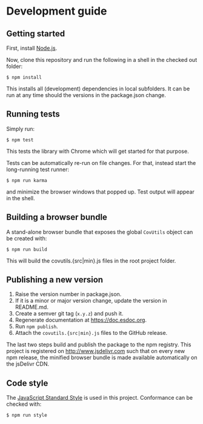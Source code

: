 # Development guide

## Getting started

First, install [Node.js](https://nodejs.org/download/).

Now, clone this repository and run the following in a shell in the checked out folder:
```
$ npm install
```

This installs all (development) dependencies in local subfolders.
It can be run at any time should the versions in the package.json change.

## Running tests

Simply run:
```
$ npm test
```

This tests the library with Chrome which will get started for that purpose.

Tests can be automatically re-run on file changes. For that, instead start the long-running test runner:
```
$ npm run karma
```
and minimize the browser windows that popped up. Test output will appear in the shell.

## Building a browser bundle

A stand-alone browser bundle that exposes the global `CovUtils` object can be created with:
```
$ npm run build
```
This will build the covutils.{src|min}.js files in the root project folder.

## Publishing a new version

1. Raise the version number in package.json.
2. If it is a minor or major version change, update the version in README.md.
3. Create a semver git tag (`x.y.z`) and push it.
4. Regenerate documentation at https://doc.esdoc.org.
5. Run `npm publish`.
6. Attach the `covutils.{src|min}.js` files to the GitHub release.

The last two steps build and publish the package to the npm registry.
This project is registered on http://www.jsdelivr.com such that on every new
npm release, the minified browser bundle is made available automatically on the jsDelivr CDN.

## Code style

The [JavaScript Standard Style](http://standardjs.com) is used in this project.
Conformance can be checked with:
```
$ npm run style
```

